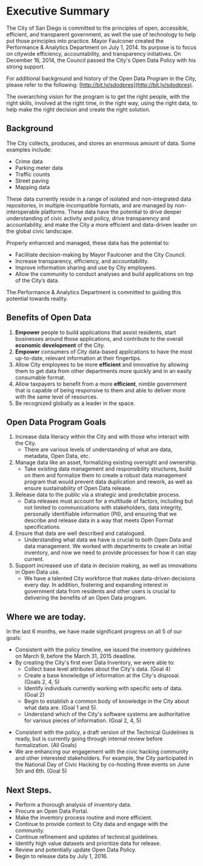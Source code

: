 # Executive Summary

The City of San Diego is committed to the principles of open, accessible, efficient, and transparent government, as well the use of technology to help put those principles into practice.  Mayor Faulconer created the Performance & Analytics Department on July 1, 2014.  Its purpose is to focus on citywide efficiency, accountability, and transparency initiatives.  On December 16, 2014, the Council passed the City's Open Data Policy with his strong support.

For additional background and history of the Open Data Program in the City, please refer to the following: [http://bit.ly/sdodpres](http://bit.ly/sdodpres).

The overarching vision for the program is to get the right people, with the right skills, involved at the right time, in the right way, using the right data, to help make the right decision and create the right solution.

## Background
The City collects, produces, and stores an enormous amount of data.  Some examples include:

* Crime data
* Parking meter data
* Traffic counts
* Street paving
* Mapping data

These data currently reside in a range of isolated and non-integrated data repositories, in multiple incompatible formats, and are managed by non-interoperable platforms.  These data have the potential to drive deeper understanding of civic activity and policy, drive transparency and accountability, and make the City a more efficient and data-driven leader on the global civic landscape.

Properly enhanced and managed, these data has the potential to:

* Facilitate decision-making by Mayor Faulconer and the City Council.
* Increase transparency, efficiency, and accountability.
* Improve information sharing and use by City employees.
* Allow the community to conduct analyses and build applications on top of the City’s data.

The Performance & Analytics Department is committed to guiding this potential towards reality. 


## Benefits of Open Data
1. **Empower** people to build applications that assist residents, start businesses around those applications, and contribute to the overall **economic development** of the City.
2. **Empower** consumers of City data-based applications to have the most up-to-date, relevant information at their fingertips.
3. Allow City employees to be more **efficient** and innovative by allowing them to get data from other departments more quickly and in an easily consumable format.
4. Allow taxpayers to benefit from a more **efficient**, nimble government that is capable of being responsive to them and able to deliver more with the same level of resources.
5. Be recognized globally as a leader in the space.



## Open Data Program Goals
1. Increase data literacy within the City and with those who interact with the City.
    * There are various levels of understanding of what are data, metadata, Open Data, etc.
2. Manage data like an asset, formalizing existing oversight and ownership.
    * Take existing data management and responsibility structures, build on them and formalize them to create a robust data management program that would prevent data duplication and rework, as well as ensure sustainability of Open Data release.
3. Release data to the public via a strategic and predictable process.
    * Data releases must account for a multitude of factors, including but not limited to communications with stakeholders, data integrity, personally identifiable information (PII), and ensuring that we describe and release data in a way that meets Open Format specifications.
4. Ensure that data are well described and catalogued.
    * Understanding what data we have is crucial to both Open Data and data management.  We worked with departments to create an initial inventory, and now we need to provide processes for how it can stay current.  
5. Support increased use of data in decision making, as well as innovations in Open Data use.
    * We have a talented City workforce that makes data-driven decisions every day.  In addition, fostering and expanding interest in government data from residents and other users is crucial to delivering the benefits of an Open Data program.

## Where we are today.
In the last 6 months, we have made significant progress on all 5 of our goals:
* Consistent with the policy timeline, we issued the inventory guidelines on March 9, before the March 31, 2015 deadline.
* By creating the City's first ever Data Inventory, we were able to:
    * Collect base level attributes about the City's data. (Goal 4)
    * Create a base knowledge of information at the City's disposal. (Goals 2, 4, 5)
    * Identify individuals currently working with specific sets of data. (Goal 2) 
    * Begin to establish a common body of knowledge in the City about what data are. (Goal 1 and 5).
    * Understand which of the City's software systems are authoritative for various pieces of information. (Goal 2, 4, 5)
+ Consistent with the policy, a draft version of the Technical Guidelines is ready, but is currently going through internal review before formalization. (All Goals)
+ We are enhancing our engagement with the civic hacking community and other interested stakeholders. For example, the City participated in the National Day of Civic Hacking by co-hosting three events on June 5th and 6th.  (Goal 5)

## Next Steps.
* Perform a thorough analysis of inventory data.
* Procure an Open Data Portal.
* Make the inventory process routine and more efficient.
* Continue to provide context to City data and engage with the community.
* Continue refinement and updates of technical guidelines.
* Identify high value datasets and prioritize data for release.
* Review and potentially update Open Data Policy.
* Begin to release data by July 1, 2016.


